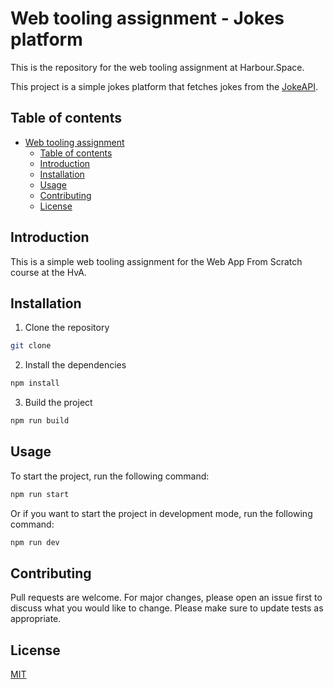 # Web tooling assignment - Jokes platform

This is the repository for the web tooling assignment at Harbour.Space.

This project is a simple jokes platform that fetches jokes from the [JokeAPI](https://api.api-ninjas.com/v1/jokes).

## Table of contents

-   [Web tooling assignment](#web-tooling-assignment)
    -   [Table of contents](#table-of-contents)
    -   [Introduction](#introduction)
    -   [Installation](#installation)
    -   [Usage](#usage)
    -   [Contributing](#contributing)
    -   [License](#license)

## Introduction

This is a simple web tooling assignment for the Web App From Scratch course at the HvA.

## Installation

1. Clone the repository

```bash
git clone
```

2. Install the dependencies

```bash
npm install
```

3. Build the project

```bash
npm run build
```

## Usage

To start the project, run the following command:

```bash
npm run start
```

Or if you want to start the project in development mode, run the following command:

```bash
npm run dev
```

## Contributing

Pull requests are welcome. For major changes, please open an issue first to discuss what you would like to change.
Please make sure to update tests as appropriate.

## License

[MIT](https://choosealicense.com/licenses/mit/)

